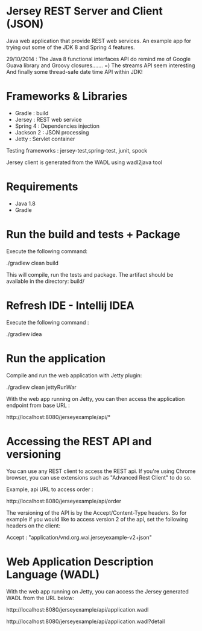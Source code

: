 Jersey REST Server and Client (JSON)
================================================
Java web application that provide REST web services.
An example app for trying out some of the JDK 8 and Spring 4 features.

29/10/2014 : The Java 8 functional interfaces API do remind me of Google Guava library and Groovy closures.......  =)
The streams API seem interesting
And finally some thread-safe date time API within JDK!

Frameworks & Libraries
======================
* Gradle    : build
* Jersey    : REST web service
* Spring 4  : Dependencies injection
* Jackson 2 : JSON processing
* Jetty     : Servlet container

Testing frameworks : jersey-test,spring-test, junit, spock

Jersey client is generated from the WADL using wadl2java tool

Requirements
============
* Java 1.8
* Gradle



Run the build and tests + Package
===============================
Execute the following command:

./gradlew clean build

This will compile, run the tests and package.
The artifact should be available in the directory: build/


Refresh IDE - Intellij IDEA
============================
Execute the following command :

./gradlew idea



Run the application
==============
Compile and run the web application with Jetty plugin:

./gradlew clean jettyRunWar

With the web app running on Jetty, you can then access the application endpoint from base URL :

http://localhost:8080/jerseyexample/api/*



Accessing the REST API and versioning
======================================
You can use any REST client to access the REST api. If you're using Chrome browser, you can use extensions such as "Advanced Rest Client" to do so.

Example, api URL to access order :

http://localhost:8080/jerseyexample/api/order

The versioning of the API is by the  Accept/Content-Type headers. So for example if you would like to access version 2 of the api, set the following headers on the client:

Accept : "application/vnd.org.wai.jerseyexample-v2+json"


Web Application Description Language (WADL)
=============================================
With the web app running on Jetty, you can access the Jersey generated WADL from the URL below:

http://localhost:8080/jerseyexample/api/application.wadl


http://localhost:8080/jerseyexample/api/application.wadl?detail

